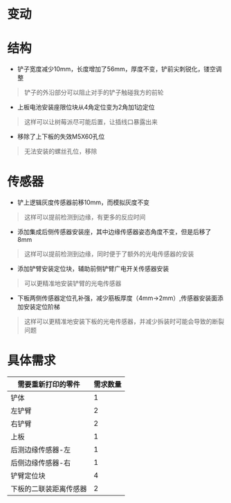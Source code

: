 # 变动

# 结构
- 铲子宽度减少10mm，长度增加了56mm，厚度不变，铲前尖刺锐化，镂空调整
> 铲子的外沿部分可以阻止对手的铲子触碰我方的前轮
- 上板电池安装座限位块从4角定位变为2角加1边定位
> 这样可以让树莓派尽可能后置，让插线口暴露出来
- 移除了上下板的失效M5X60孔位
> 无法安装的螺丝孔位，移除

# 传感器
- 铲上逻辑灰度传感器前移10mm，而模拟灰度不变
> 这样可以提前检测到边缘，有更多的反应时间
- 添加集成后侧传感器安装座，其中边缘传感器姿态角度不变，但是后移了8mm
> 这样可以提前检测到边缘，同时便于了额外的光电传感器的安装
- 添加铲臂安装定位块，辅助前侧铲臂广电开关传感器安装
> 可以更精准地安装铲臂的光电传感器
- 下板两侧传感器定位孔补强，减少筋板厚度（4mm->2mm）,传感器安装面添加安装定位阶梯
> 这样可以更精准地安装下板的光电传感器，并减少拆装时可能会导致的断裂问题


# 具体需求

| 需要重新打印的零件   | 需求数量 |
|-------------|------|
| 铲体          | 1    |
| 左铲臂         | 2    |
| 右铲臂         | 2    |
| 上板          | 1    |
| 后测边缘传感器-左   | 1    |
| 后侧边缘传感器-右   | 1    |
| 铲臂定位块       | 4    |
| 下板的二联装距离传感器 | 2    |

